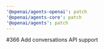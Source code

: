 ```yaml
---
'@openai/agents-openai': patch
'@openai/agents-core': patch
'@openai/agents': patch
---
```


#366 Add conversations API support
